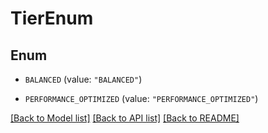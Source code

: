 # TierEnum

## Enum


* `BALANCED` (value: `"BALANCED"`)

* `PERFORMANCE_OPTIMIZED` (value: `"PERFORMANCE_OPTIMIZED"`)


[[Back to Model list]](../README.md#documentation-for-models) [[Back to API list]](../README.md#documentation-for-api-endpoints) [[Back to README]](../README.md)



